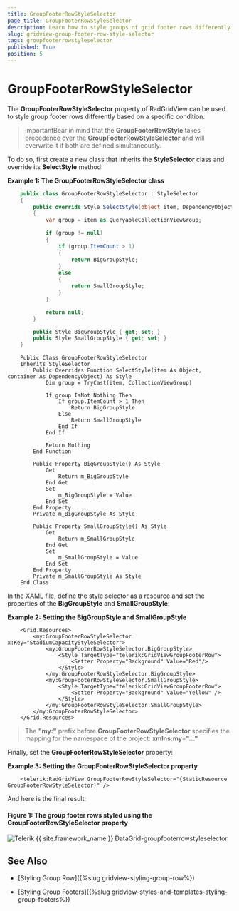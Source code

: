 ```yaml
---
title: GroupFooterRowStyleSelector
page_title: GroupFooterRowStyleSelector
description: Learn how to style groups of grid footer rows differently by using the GroupFooterRowStyleSelector property of RadGridView - Telerik's {{ site.framework_name }} DataGrid.
slug: gridview-group-footer-row-style-selector
tags: groupfooterrowstyleselector
published: True
position: 5
---
```


# GroupFooterRowStyleSelector

The **GroupFooterRowStyleSelector** property of RadGridView can be used to style group footer rows differently based on a specific condition.

>importantBear in mind that the **GroupFooterRowStyle** takes precedence over the **GroupFooterRowStyleSelector** and will overwrite it if both are defined simultaneously.

To do so, first create a new class that inherits the **StyleSelector** class and override its **SelectStyle** method:

__Example 1: The GroupFooterRowStyleSelector class__

```C#
	public class GroupFooterRowStyleSelector : StyleSelector
    {
        public override Style SelectStyle(object item, DependencyObject container)
        {
            var group = item as QueryableCollectionViewGroup;

            if (group != null)
            {
                if (group.ItemCount > 1)
                {
                    return BigGroupStyle;
                }
                else
                {
                    return SmallGroupStyle;
                }
            }

            return null;
        }

        public Style BigGroupStyle { get; set; }
        public Style SmallGroupStyle { get; set; }
    }
```
```VB.NET
	Public Class GroupFooterRowStyleSelector
	Inherits StyleSelector
		Public Overrides Function SelectStyle(item As Object, container As DependencyObject) As Style
			Dim group = TryCast(item, CollectionViewGroup)
	
			If group IsNot Nothing Then
				If group.ItemCount > 1 Then
					Return BigGroupStyle
				Else
					Return SmallGroupStyle
				End If
			End If
	
			Return Nothing
		End Function

		Public Property BigGroupStyle() As Style
			Get
				Return m_BigGroupStyle
			End Get
			Set
				m_BigGroupStyle = Value
			End Set
		End Property
		Private m_BigGroupStyle As Style

		Public Property SmallGroupStyle() As Style
			Get
				Return m_SmallGroupStyle
			End Get
			Set
				m_SmallGroupStyle = Value
			End Set
		End Property
		Private m_SmallGroupStyle As Style
	End Class
```

In the XAML file, define the style selector as a resource and set the properties of the **BigGroupStyle** and **SmallGroupStyle**:

__Example 2: Setting the BigGroupStyle and SmallGroupStyle__

```XAML
	<Grid.Resources>
		<my:GroupFooterRowStyleSelector x:Key="StadiumCapacityStyleSelector">
			<my:GroupFooterRowStyleSelector.BigGroupStyle>
				<Style TargetType="telerik:GridViewGroupFooterRow">
					<Setter Property="Background" Value="Red"/>
				</Style>
			</my:GroupFooterRowStyleSelector.BigGroupStyle>
			<my:GroupFooterRowStyleSelector.SmallGroupStyle>
				<Style TargetType="telerik:GridViewGroupFooterRow">
					<Setter Property="Background" Value="Yellow" />
				</Style>
			</my:GroupFooterRowStyleSelector.SmallGroupStyle>
		</my:GroupFooterRowStyleSelector>
	</Grid.Resources>
```

>The **"my:"** prefix before **GroupFooterRowStyleSelector** specifies the mapping for the namespace of the project: **xmlns:my="..."**

Finally, set the **GroupFooterRowStyleSelector** property:

__Example 3: Setting the GroupFooterRowStyleSelector property__

```XAML
	<telerik:RadGridView GroupFooterRowStyleSelector="{StaticResource GroupFooterRowStyleSelector}" />
```

And here is the final result:

#### __Figure 1: The group footer rows styled using the GroupFooterRowStyleSelector property__

![Telerik {{ site.framework_name }} DataGrid-groupfooterrowstyleselector](images/gridview-groupfooterrowstyleselector.png)

## See Also

 * [Styling Group Row]({%slug gridview-styling-group-row%})

 * [Styling Group Footers]({%slug gridview-styles-and-templates-styling-group-footers%})
